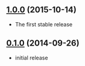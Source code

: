 ## [1.0.0](https://github.com/twada/gulp-utf8ize-sourcemaps/releases/tag/v1.0.0) (2015-10-14)


  * The first stable release


## [0.1.0](https://github.com/twada/gulp-utf8ize-sourcemaps/releases/tag/v0.1.0) (2014-09-26)


  * initial release
